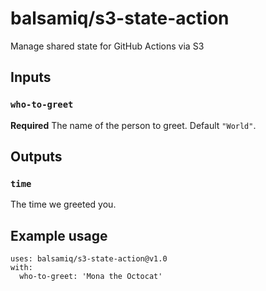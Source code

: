# balsamiq/s3-state-action
Manage shared state for GitHub Actions via S3

## Inputs

### `who-to-greet`

**Required** The name of the person to greet. Default `"World"`.

## Outputs

### `time`

The time we greeted you.

## Example usage

    uses: balsamiq/s3-state-action@v1.0
    with:
      who-to-greet: 'Mona the Octocat'
